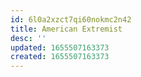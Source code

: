 ```yaml
---
id: 6l0a2xzct7qi60nokmc2n42
title: American Extremist
desc: ''
updated: 1655507163373
created: 1655507163373
---
```


